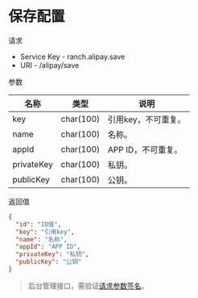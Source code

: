 # 保存配置

请求
- Service Key - ranch.alipay.save
- URI - /alipay/save

参数

|名称|类型|说明|
|---|---|---|
|key|char(100)|引用key，不可重复。|
|name|char(100)|名称。|
|appId|char(100)|APP ID，不可重复。|
|privateKey|char(100)|私钥。|
|publicKey|char(100)|公钥。|

返回值
```json
{
  "id": "ID值",
  "key": "引用key",
  "name": "名称",
  "appId": "APP ID",
  "privateKey": "私钥",
  "publicKey": "公钥"
}
```

> 后台管理接口，需验证[请求参数签名](https://github.com/heisedebaise/tephra/blob/master/tephra-ctrl/doc/sign.md)。
